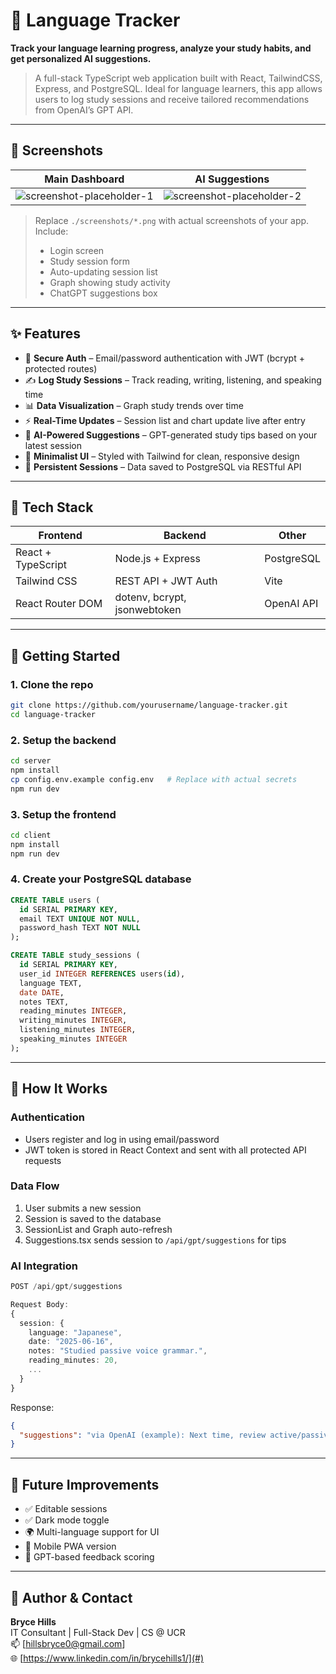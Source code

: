 
# 🧠 Language Tracker

**Track your language learning progress, analyze your study habits, and get personalized AI suggestions.**

> A full-stack TypeScript web application built with React, TailwindCSS, Express, and PostgreSQL. Ideal for language learners, this app allows users to log study sessions and receive tailored recommendations from OpenAI’s GPT API.

---

## 📸 Screenshots

| Main Dashboard | AI Suggestions |
|----------------|----------------|
| ![screenshot-placeholder-1](./screenshots/dashboard.png) | ![screenshot-placeholder-2](./screenshots/ai-suggestions.png) |

> Replace `./screenshots/*.png` with actual screenshots of your app. Include:
> - Login screen
> - Study session form
> - Auto-updating session list
> - Graph showing study activity
> - ChatGPT suggestions box

---

## ✨ Features

- 🔐 **Secure Auth** – Email/password authentication with JWT (bcrypt + protected routes)
- ✍️ **Log Study Sessions** – Track reading, writing, listening, and speaking time
- 📊 **Data Visualization** – Graph study trends over time
- ⚡️ **Real-Time Updates** – Session list and chart update live after entry
- 🤖 **AI-Powered Suggestions** – GPT-generated study tips based on your latest session
- 🎨 **Minimalist UI** – Styled with Tailwind for clean, responsive design
- 🔄 **Persistent Sessions** – Data saved to PostgreSQL via RESTful API

---

## 🧱 Tech Stack

| Frontend               | Backend                   | Other            |
|------------------------|---------------------------|------------------|
| React + TypeScript     | Node.js + Express          | PostgreSQL       |
| Tailwind CSS           | REST API + JWT Auth        | Vite             |
| React Router DOM       | dotenv, bcrypt, jsonwebtoken | OpenAI API    |

---

## 🚀 Getting Started

### 1. Clone the repo

```bash
git clone https://github.com/yourusername/language-tracker.git
cd language-tracker
```

### 2. Setup the backend

```bash
cd server
npm install
cp config.env.example config.env   # Replace with actual secrets
npm run dev
```

### 3. Setup the frontend

```bash
cd client
npm install
npm run dev
```

### 4. Create your PostgreSQL database

```sql
CREATE TABLE users (
  id SERIAL PRIMARY KEY,
  email TEXT UNIQUE NOT NULL,
  password_hash TEXT NOT NULL
);

CREATE TABLE study_sessions (
  id SERIAL PRIMARY KEY,
  user_id INTEGER REFERENCES users(id),
  language TEXT,
  date DATE,
  notes TEXT,
  reading_minutes INTEGER,
  writing_minutes INTEGER,
  listening_minutes INTEGER,
  speaking_minutes INTEGER
);
```

---

## 🧠 How It Works

### Authentication

- Users register and log in using email/password
- JWT token is stored in React Context and sent with all protected API requests

### Data Flow

1. User submits a new session
2. Session is saved to the database
3. SessionList and Graph auto-refresh
4. Suggestions.tsx sends session to `/api/gpt/suggestions` for tips

### AI Integration

```ts
POST /api/gpt/suggestions

Request Body:
{
  session: {
    language: "Japanese",
    date: "2025-06-16",
    notes: "Studied passive voice grammar.",
    reading_minutes: 20,
    ...
  }
}
```

Response:

```json
{
  "suggestions": "via OpenAI (example): Next time, review active/passive transformations. Try listening to a Japanese podcast."
}
```

---

## 🧪 Future Improvements

- ✅ Editable sessions
- ✅ Dark mode toggle
- 🌍 Multi-language support for UI
- 📱 Mobile PWA version
- 🧠 GPT-based feedback scoring

---

## 💼 Author & Contact

**Bryce Hills**  
IT Consultant | Full-Stack Dev | CS @ UCR  
📫 [hillsbryce0@gmail.com]  
🌐 [https://www.linkedin.com/in/brycehills1/](#)
